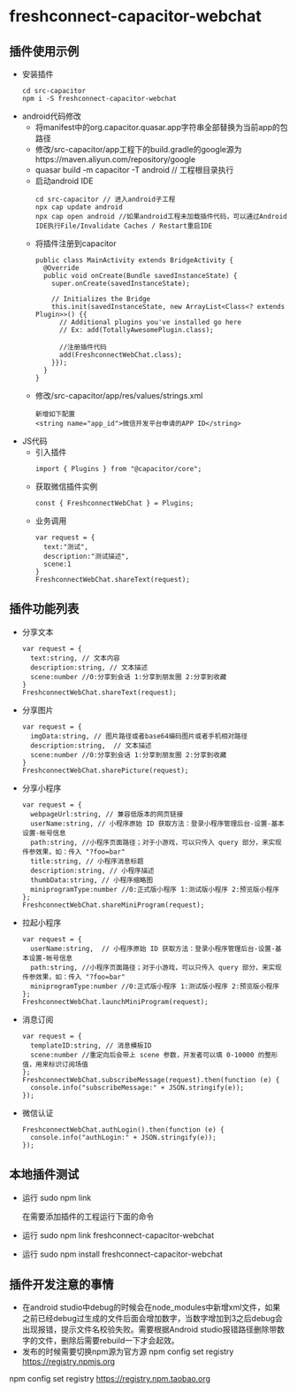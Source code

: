 # freshconnect-capacitor-webchat
## 插件使用示例
- 安装插件  
  ```  
  cd src-capacitor
  npm i -S freshconnect-capacitor-webchat
  ```
- android代码修改
  - 将manifest中的org.capacitor.quasar.app字符串全部替换为当前app的包路径
  - 修改/src-capacitor/app工程下的build.gradle的google源为https://maven.aliyun.com/repository/google
  - quasar build -m capacitor -T android // 工程根目录执行
  - 启动android IDE
    ```  
    cd src-capacitor // 进入android子工程
    npx cap update android
    npx cap open android //如果android工程未加载插件代码，可以通过Android IDE执行File/Invalidate Caches / Restart重启IDE
    ```  
  - 将插件注册到capacitor
    ```
    public class MainActivity extends BridgeActivity {
      @Override
      public void onCreate(Bundle savedInstanceState) {
        super.onCreate(savedInstanceState);

        // Initializes the Bridge
        this.init(savedInstanceState, new ArrayList<Class<? extends Plugin>>() {{
          // Additional plugins you've installed go here
          // Ex: add(TotallyAwesomePlugin.class);

          //注册插件代码
          add(FreshconnectWebChat.class);
        }});
      }
    }
    ```
  - 修改/src-capacitor/app/res/values/strings.xml  
    ```
    新增如下配置
    <string name="app_id">微信开发平台申请的APP ID</string>
    ```
- JS代码  
  - 引入插件  
    ```  
    import { Plugins } from "@capacitor/core";
    ```  
  - 获取微信插件实例
    ```  
    const { FreshconnectWebChat } = Plugins;
    ```  
  - 业务调用  
    ```  
    var request = {
      text:"测试", 
      description:"测试描述", 
      scene:1
    }
    FreshconnectWebChat.shareText(request);
    ```  
## 插件功能列表
- 分享文本  
  ```  
  var request = {
    text:string, // 文本内容
    description:string, // 文本描述
    scene:number //0:分享到会话 1:分享到朋友圈 2:分享到收藏
  }
  FreshconnectWebChat.shareText(request);
  ```  

- 分享图片  
  ```  
  var request = {
    imgData:string, // 图片路径或者base64编码图片或者手机相对路径
    description:string,  // 文本描述
    scene:number //0:分享到会话 1:分享到朋友圈 2:分享到收藏
  }
  FreshconnectWebChat.sharePicture(request);
  ```  

- 分享小程序  
  ```  
  var request = {
    webpageUrl:string, // 兼容低版本的网页链接
    userName:string, // 小程序原始 ID 获取方法：登录小程序管理后台-设置-基本设置-帐号信息
    path:string, //小程序页面路径；对于小游戏，可以只传入 query 部分，来实现传参效果，如：传入 "?foo=bar"
    title:string, // 小程序消息标题
    description:string, // 小程序描述
    thumbData:string, // 小程序缩略图
    miniprogramType:number //0:正式版小程序 1:测试版小程序 2:预览版小程序
  };
  FreshconnectWebChat.shareMiniProgram(request);
  ```  

- 拉起小程序  
  ```  
  var request = {
    userName:string,  // 小程序原始 ID 获取方法：登录小程序管理后台-设置-基本设置-帐号信息
    path:string, //小程序页面路径；对于小游戏，可以只传入 query 部分，来实现传参效果，如：传入 "?foo=bar"
    miniprogramType:number //0:正式版小程序 1:测试版小程序 2:预览版小程序
  };
  FreshconnectWebChat.launchMiniProgram(request);
  ```  

- 消息订阅  
  ```  
  var request = {
    templateID:string, // 消息模板ID
    scene:number //重定向后会带上 scene 参数，开发者可以填 0-10000 的整形值，用来标识订阅场值
  };
  FreshconnectWebChat.subscribeMessage(request).then(function (e) {
    console.info("subscribeMessage:" + JSON.stringify(e));
  });
  ```  

- 微信认证  
  ```  
  FreshconnectWebChat.authLogin().then(function (e) {
    console.info("authLogin:" + JSON.stringify(e));
  });
  ```  

## 本地插件测试
- 运行 sudo npm link  

  在需要添加插件的工程运行下面的命令

- 运行 sudo npm link freshconnect-capacitor-webchat
- 运行 sudo npm install freshconnect-capacitor-webchat

## 插件开发注意的事情  
- 在android studio中debug的时候会在node_modules中新增xml文件，如果之前已经debug过生成的文件后面会增加数字，当数字增加到3之后debug会出现报错，提示文件名校验失败。需要根据Android studio报错路径删除带数字的文件，删除后需要rebuild一下才会起效。
- 发布的时候需要切换npm源为官方源
npm config set registry https://registry.npmjs.org

npm config set registry https://registry.npm.taobao.org
